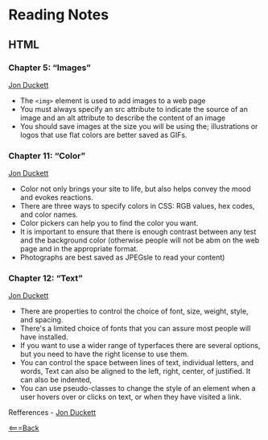 # Reading Notes

## HTML

### Chapter 5: “Images” 

[Jon Duckett](http://htmlandcssbook.com/code-samples/chapter-05/)

* The `<img>` element is used to add images to a web page
* You must always specify an src attribute to indicate the source of an image and an alt attribute to describe the content of an image
* You should save images at the size you will be using the; illustrations or logos that use flat colors are better saved as GIFs.

### Chapter 11: “Color” 

[Jon Duckett](http://htmlandcssbook.com/code-samples/chapter-11/)

* Color not only brings your site to life, but also helps convey the mood and evokes reactions.
* There are three ways to specify colors in CSS: RGB values, hex codes, and color names.
* Color pickers can help you to find the color you want.
* It is important to ensure that there is enough contrast between any test and the background color (otherwise people will not be abm on the web page and in the appropriate format.
* Photographs are best saved as JPEGsle to read your content)

### Chapter 12: “Text”

[Jon Duckett](http://htmlandcssbook.com/code-samples/chapter-12/)

* There are properties to control the choice of font, size, weight, style, and spacing.
* There's a limited choice of fonts that you can assure most people will have installed.
* If you want to use a wider range of typerfaces there are several options, but you need to have the right license to use them.
* You can control the space between lines of text, individual letters, and words, Text can also be aligned to the left, right, center, of justified. It can also be indented,
* You can use pseudo-classes to change the style of an element when a user hovers over or clicks on text, or when they have visited a link.

Refferences - [Jon Duckett](http://htmlandcssbook.com/code-samples/)

[<===Back](README.md)